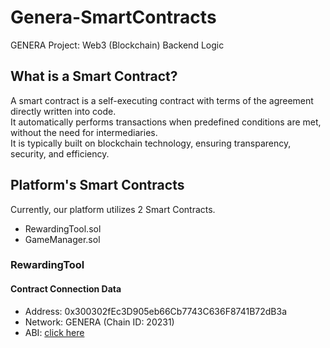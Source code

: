 # Genera-SmartContracts
GENERA Project: Web3 (Blockchain) Backend Logic

## What is a Smart Contract?
A smart contract is a self-executing contract with terms of the agreement directly written into code. 
<br />
It automatically performs transactions when predefined conditions are met, without the need for intermediaries.
<br /> 
It is typically built on blockchain technology, ensuring transparency, security, and efficiency.
<br /> 

## Platform's Smart Contracts
Currently, our platform utilizes 2 Smart Contracts.
- RewardingTool.sol
- GameManager.sol

### RewardingTool

#### Contract Connection Data
- Address: 0x300302fEc3D905eb66Cb7743C636F8741B72dB3a
- Network: GENERA (Chain ID: 20231)
- ABI: [click here](https://github.com/jimzord12/Genera-SmartContracts/blob/main/rewardingABI.json)

